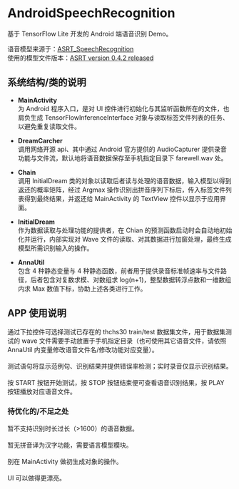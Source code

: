 # AndroidSpeechRecognition
基于 TensorFlow Lite 开发的 Android 端语音识别 Demo。

语音模型来源于：[ASRT_SpeechRecognition](https://github.com/nl8590687/ASRT_SpeechRecognition "基于深度学习的中文语音识别系统")
<br>
使用的模型文件版本：[ASRT version 0.4.2 released](https://github.com/nl8590687/ASRT_SpeechRecognition/releases/tag/v0.4.2 "ASRT version 0.4.2 released")


## 系统结构/类的说明

* **MainActivity**<br>
为 Android 程序入口，是对 UI 控件进行初始化与其监听函数所在的文件，也肩负生成 TensorFlowInferenceInterface 对象与读取标签文件列表的任务、以避免重复读取文件。

* **DreamCarcher**<br>
调用网络开源 api、其中通过 Android 官方提供的 AudioCapturer 提供录音功能与文件流，默认地将语音数据保存至手机指定目录下 farewell.wav 处。

* **Chain**<br>
调用 InitialDream 类的对象以读取后者读与处理的语音数据，输入模型以得到返还的概率矩阵，经过 Argmax 操作识别出拼音序列下标后，传入标签文件列表得到最终结果，并返还给 MainActivity 的 TextView 控件以显示于应用界面。

* **InitialDream**<br>
作为数据读取与处理功能的提供者，在 Chian 的预测函数启动时会自动地初始化并运行，内部实现对 Wave 文件的读取、对其数据进行加窗处理，最终生成模型所需识别输入的操作。

* **AnnaUtil**<br>
包含 4 种静态变量与 4 种静态函数，前者用于提供录音标准帧速率与文件路径，后者包含对复数求模、对数组求 log(n+1)，整型数据转浮点数和一维数组内求 Max 数值下标，协助上述各类进行工作。


## APP 使用说明
通过下拉控件可选择测试已存在的 thchs30 train/test 数据集文件，用于数据集测试的 wave 文件需要手动放置于手机指定目录（也可使用其它语音文件，请依照 AnnaUtil 内变量修改语音文件名/修改功能对应变量）。<br><br>
测试语句将显示范例句、识别结果并提供错误率检测；实时录音仅显示识别结果。<br><br>
按 START 按钮开始测试，按 STOP 按钮结束便可查看语音识别结果，按 PLAY 按钮播放对应语音文件。

### 待优化的/不足之处
暂不支持识别时长过长（>1600）的语音数据。<br><br>
暂无拼音译为汉字功能，需要语言模型模块。<br><br>
别在 MainActivity 做初生成对象的操作。<br><br>
UI 可以做得更漂亮。
